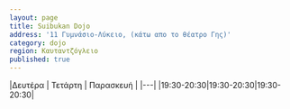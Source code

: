 ```yaml
---
layout: page
title: Suibukan Dojo
address: '11 Γυμνάσιο-Λύκειο, (κάτω απο το θέατρο Γης)'
category: dojo
region: Καυταντζόγλειο
published: true
---
```


|Δευτέρα | Τετάρτη | Παρασκευή |
|---|
|19:30-20:30|19:30-20:30|19:30-20:30|
